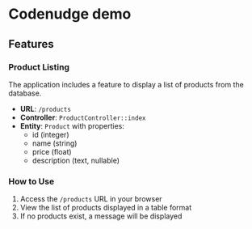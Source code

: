 # Codenudge demo

## Features

### Product Listing
The application includes a feature to display a list of products from the database. 

- **URL**: `/products`
- **Controller**: `ProductController::index`
- **Entity**: `Product` with properties:
  - id (integer)
  - name (string)
  - price (float)
  - description (text, nullable)

### How to Use
1. Access the `/products` URL in your browser
2. View the list of products displayed in a table format
3. If no products exist, a message will be displayed
